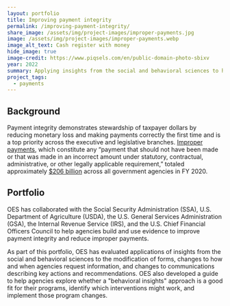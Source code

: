```yaml
---
layout: portfolio
title: Improving payment integrity
permalink: /improving-payment-integrity/
share_image: /assets/img/project-images/improper-payments.jpg
image: /assets/img/project-images/improper-payments.webp
image_alt_text: Cash register with money
hide_image: true
image-credit: https://www.piqsels.com/en/public-domain-photo-sbixv 
year: 2022
summary: Applying insights from the social and behavioral sciences to how agencies share and collect information can improve payment integrity and reduce improper payments
project_tags:
  - payments
---
```


## Background
Payment integrity demonstrates stewardship of taxpayer dollars by reducing monetary loss and making payments correctly the first time and is a top priority across the executive and legislative branches. <a class="usa-link usa-link--external" href="https://www.paymentaccuracy.gov/about-payment-accuracy/">Improper payments</a>, which constitute any “payment that should not have been made or that was made in an incorrect amount under statutory, contractual, administrative, or other legally applicable requirement,” totaled approximately <a class="usa-link usa-link--external" href="https://www.paymentaccuracy.gov/payment-accuracy-the-numbers/">$206 billion</a>
across all government agencies in FY 2020.  

## Portfolio
OES has collaborated with the Social Security Administration (SSA), U.S. Department of Agriculture (USDA), the U.S. General Services Administration (GSA), the Internal Revenue Service (IRS), and the U.S. Chief Financial Officers Council to help agencies build and use evidence to improve payment integrity and reduce improper payments. 

As part of this portfolio, OES has evaluated applications of insights from the social and behavioral sciences to the modification of forms, changes to how and when agencies request information, and changes to communications describing key actions and recommendations. OES also developed a guide to help agencies explore whether a "behavioral insights" approach is a good fit for their programs, identify which interventions might work, and implement those program changes.
